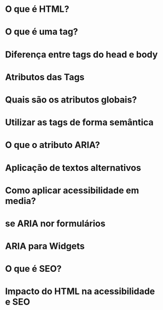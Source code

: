 # O que é HTML?

# O que é uma tag?

# Diferença entre tags do head e body

# Atributos das Tags

# Quais são os atributos globais?

# Utilizar as tags de forma semântica

# O que o atributo ARIA?

# Aplicação de textos alternativos

# Como aplicar acessibilidade em media?

# se ARIA nor formulários

# ARIA para Widgets

# O que é SEO?

# Impacto do HTML na acessibilidade e SEO